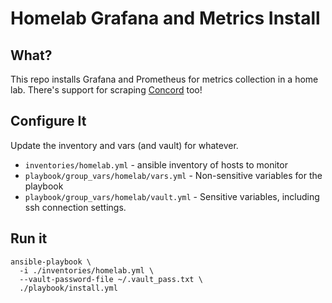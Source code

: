# Homelab Grafana and Metrics Install

## What?

This repo installs Grafana and Prometheus for metrics collection in
a home lab. There's support for scraping [Concord](https://concord.walmartlabs.com) too!

## Configure It 

Update the inventory and vars (and vault) for whatever.

- `inventories/homelab.yml` - ansible inventory of hosts to monitor
- `playbook/group_vars/homelab/vars.yml` - Non-sensitive variables for the playbook
- `playbook/group_vars/homelab/vault.yml` - Sensitive variables, including ssh connection settings.

## Run it

```
ansible-playbook \
  -i ./inventories/homelab.yml \
  --vault-password-file ~/.vault_pass.txt \
  ./playbook/install.yml
```